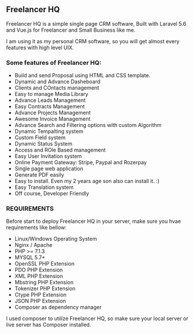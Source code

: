 <h2>Freelancer HQ</h2>

Freelancer HQ is a simple single page CRM software, Built with Laravel 5.6 and Vue.js for Freelancer and Small Business like me.

I am using it as my personal CRM software, so you will get almost every features with high level UIX.

<h3>Some features of Freelancer HQ:</h3>

* Build and send Proposal using HTML and CSS template.
* Dynamic and Advance Dasheboard
* Clients and COntacts management
* Easy to manage Media Library
* Advance Leads Management
* Easy Contracts Management
* Advance Projects Management
* Awesome Invoice Management
* Advance Search and Filtering options with custom Algorithm
* Dynamic Tempalting system
* Custom Field system
* Dynamic Status System
* Access and ROle Based management
* Easy User Invitation system
* Online Payment Gateway: Stripe, Paypal and Rozerpay
* Single page web application
* Generate PDF easily
* Easy to install. Even my 2 years age son also can install it. :)
* Easy Translation system
* Off course, Developer Friendly

<h3>REQUIREMENTS</h3>

Before start to deploy Freelancer HQ in your server, make sure you hvae requirements like bellow:

* Linux/Windows Operating System
* Nginx / Apache
* PHP >= 7.1.3
* MYSQL 5.7+
* OpenSSL PHP Extension
* PDO PHP Extension
* XML PHP Extension
* Mbstring PHP Extension
* Tokenizer PHP Extension
* Ctype PHP Extension
* JSON PHP Extension
* Composer as dependency manager

I used composer to utilize Freelancer HQ, so make sure your local server or live server has  Composer installed.




